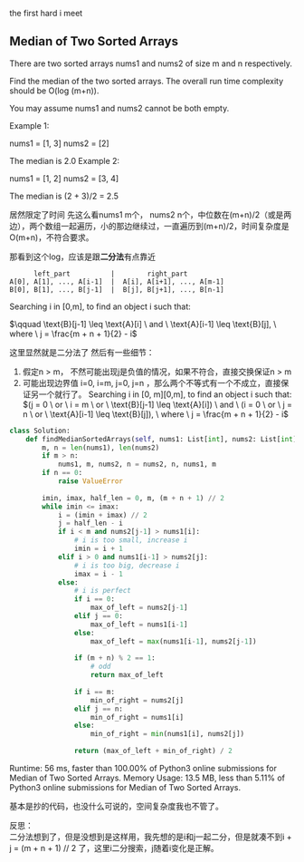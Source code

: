 the first hard i meet

## Median of Two Sorted Arrays
There are two sorted arrays nums1 and nums2 of size m and n respectively.

Find the median of the two sorted arrays. The overall run time complexity should be O(log (m+n)).

You may assume nums1 and nums2 cannot be both empty.

Example 1:

nums1 = [1, 3]
nums2 = [2]

The median is 2.0
Example 2:

nums1 = [1, 2]
nums2 = [3, 4]

The median is (2 + 3)/2 = 2.5

居然限定了时间
先这么看nums1 m个， nums2 n个，中位数在(m+n)/2（或是两边），两个数组一起遍历，小的那边继续过，一直遍历到(m+n)/2，时间复杂度是O(m+n)，不符合要求。

那看到这个log，应该是跟**二分法**有点靠近

          left_part          |        right_part
    A[0], A[1], ..., A[i-1]  |  A[i], A[i+1], ..., A[m-1]
    B[0], B[1], ..., B[j-1]  |  B[j], B[j+1], ..., B[n-1]

Searching i in [0,m], to find an object i such that:

$\qquad \text{B}[j-1] \leq \text{A}[i] \ and \ \text{A}[i-1] \leq \text{B}[j], \ where \ j = \frac{m + n + 1}{2} - i$


这里显然就是二分法了
然后有一些细节：  
1. 假定n > m， 不然可能出现j是负值的情况，如果不符合，直接交换保证n > m  
2. 可能出现边界值 i=0, i=m, j=0, j=n ，那么两个不等式有一个不成立，直接保证另一个就行了。 Searching i in [0, m][0,m], to find an object i such that: $(j = 0 \ or \ i = m \ or \ \text{B}[j-1] \leq \text{A}[i]) \ and  \ 
(i = 0 \ or \ j = n \ or \ \text{A}[i-1] \leq \text{B}[j]), \  where \ j = \frac{m + n + 1}{2} - i$

```python
class Solution:
    def findMedianSortedArrays(self, nums1: List[int], nums2: List[int]) -> float:
        m, n = len(nums1), len(nums2)
        if m > n:
            nums1, m, nums2, n = nums2, n, nums1, m
        if n == 0:
            raise ValueError
        
        imin, imax, half_len = 0, m, (m + n + 1) // 2
        while imin <= imax:
            i = (imin + imax) // 2
            j = half_len - i
            if i < m and nums2[j-1] > nums1[i]:
                # i is too small, increase i
                imin = i + 1
            elif i > 0 and nums1[i-1] > nums2[j]:
                # i is too big, decrease i
                imax = i - 1
            else:
                # i is perfect
                if i == 0: 
                    max_of_left = nums2[j-1]
                elif j == 0:
                    max_of_left = nums1[i-1]
                else:
                    max_of_left = max(nums1[i-1], nums2[j-1])
                
                if (m + n) % 2 == 1:
                    # odd
                    return max_of_left
                
                if i == m:
                    min_of_right = nums2[j]
                elif j == n:
                    min_of_right = nums1[i]
                else:
                    min_of_right = min(nums1[i], nums2[j])
                
                return (max_of_left + min_of_right) / 2
```

Runtime: 56 ms, faster than 100.00% of Python3 online submissions for Median of Two Sorted Arrays.
Memory Usage: 13.5 MB, less than 5.11% of Python3 online submissions for Median of Two Sorted Arrays.

基本是抄的代码，也没什么可说的，空间复杂度我也不管了。  

反思：  
二分法想到了，但是没想到是这样用，我先想的是i和j一起二分，但是就凑不到i + j = (m + n + 1) // 2 了，这里i二分搜索，j随着i变化是正解。